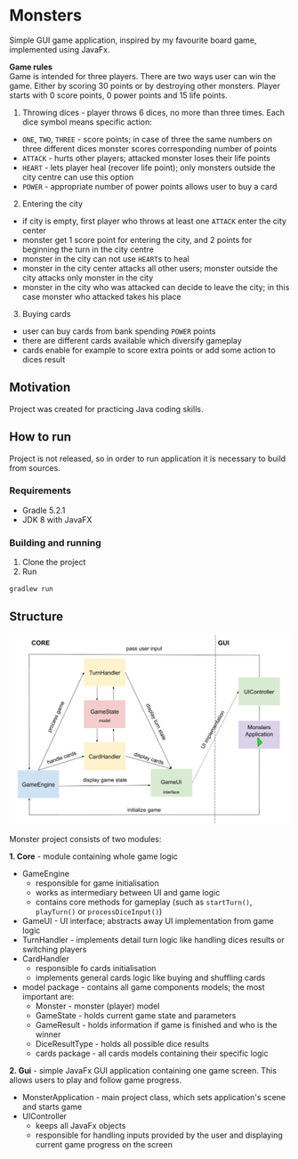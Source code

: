 # Monsters
Simple GUI game application, inspired by my favourite board game, implemented using JavaFx.

**Game rules**  
Game is intended for three players. There are two ways user can win the game. Either by scoring 30 points or by destroying other monsters.
Player starts with 0 score points, 0 power points and 15 life points.
1. Throwing dices - player throws 6 dices, no more than three times. Each dice symbol means specific action:
* `ONE`, `TWO`, `THREE` - score points; in case of three the same numbers on three different dices monster scores corresponding number of points
* `ATTACK` - hurts other players; attacked monster loses their life points
* `HEART` - lets player heal (recover life point); only monsters outside the city centre can use this option
* `POWER` - appropriate number of power points allows user to buy a card
2. Entering the city 
* if city is empty, first player who throws at least one `ATTACK` enter the city center
* monster get 1 score point for entering the city, and 2 points for beginning the turn in the city centre
* monster in the city can not use `HEART`s to heal
* monster in the city center attacks all other users; monster outside the city attacks only monster in the city
* monster in the city who was attacked can decide to leave the city; in this case monster who attacked takes his place
3. Buying cards
* user can buy cards from bank spending `POWER` points
* there are different cards available which diversify gameplay
* cards enable for example to score extra points or add some action to dices result
## Motivation
Project was created for practicing Java coding skills.
## How to run
Project is not released, so in order to run application it is necessary to build from sources.
### Requirements
* Gradle 5.2.1
* JDK 8 with JavaFX
### Building and running
1. Clone the project
2. Run
```
gradlew run
```

## Structure
![](src/main/resources/monsters_diagram.png)


Monster project consists of two modules:

**1. Core** - module containing whole game logic
* GameEngine 
  - responsible for game initialisation
  - works as intermediary between UI and game logic
  - contains core methods for gameplay (such as `startTurn()`, `playTurn()` or `processDiceInput()`)
* GameUI - UI interface; abstracts away UI implementation from game logic
* TurnHandler - implements detail turn logic like handling dices results or switching players
* CardHandler 
  - responsible fo cards initialisation
  - implements general cards logic like buying and shuffling cards
* model package - contains all game components models; the most important are:
  - Monster - monster (player) model
  - GameState - holds current game state and parameters
  - GameResult - holds information if game is finished and who is the winner
  - DiceResultType - holds all possible dice results
  - cards package - all cards models containing their specific logic


**2. Gui** - simple JavaFx GUI application containing one game screen. This allows users to play and follow game progress.
* MonsterApplication - main project class, which sets application's scene and starts game
* UIController
  - keeps all JavaFx objects
  - responsible for handling inputs provided by the user and displaying current game progress on the screen
